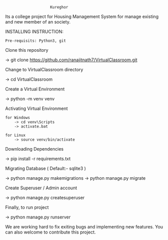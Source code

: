 


                        Kureghor 

Its a college project for Housing Management System for manage existing and new member of an society.

INSTALLING INSTRUCTION:

    Pre-requisits: Python3, git

Clone this repository

  -> git clone https://github.com/ranajitnath7/VirtualClassroom.git

Change to VirtualClassroom directory

  -> cd VirtualClassroom

Create a Virtual Environment

  ->  python -m venv venv

Activating Virtual Environment

    for Windows
        -> cd venv\Scripts
        -> activate.bat
        
    for Linux    
        -> source venv/bin/activate

Downloading Dependencies

  ->  pip install -r requirements.txt

Migrating Database ( Default:- sqlite3 )

  ->  python manage.py makemigrations
  ->  python manage.py migrate        

Create Superuser / Admin account

  ->  python manage.py createsuperuser

Finally, to run project

  ->  python manage.py runserver

We are working hard to fix exiting bugs and implementing new features. You can also welcome to contribute this project.
